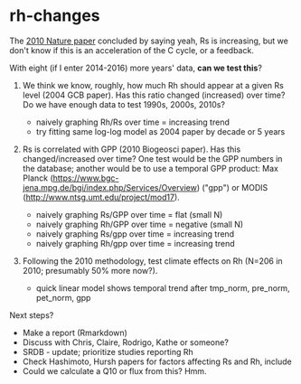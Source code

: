 # rh-changes

The [2010 Nature paper](http://www.nature.com/nature/journal/v464/n7288/full/nature08930.html) concluded by saying yeah, Rs is increasing, but we don't know if this is an acceleration of the C cycle, or a feedback.

With eight (if I enter 2014-2016) more years' data, **can we test this**?

1. We think we know, roughly, how much Rh should appear at a given Rs level (2004 GCB paper). Has this ratio changed (increased) over time? Do we have enough data to test 1990s, 2000s, 2010s?
	- naively graphing Rh/Rs over time = increasing trend
	- try fitting same log-log model as 2004 paper by decade or 5 years

2. Rs is correlated with GPP (2010 Biogeosci paper). Has this changed/increased over time? One test would be the GPP numbers in the database; another would be to use a temporal GPP product: Max Planck (https://www.bgc-jena.mpg.de/bgi/index.php/Services/Overview) ("gpp") or MODIS (http://www.ntsg.umt.edu/project/mod17).
	- naively graphing Rs/GPP over time = flat (small N)
	- naively graphing Rh/GPP over time = negative (small N)
	- naively graphing Rs/gpp over time = increasing trend
	- naively graphing Rh/gpp over time = increasing trend

3. Following the 2010 methodology, test climate effects on Rh (N=206 in 2010; presumably 50% more now?).
	- quick linear model shows temporal trend after tmp_norm, pre_norm, pet_norm, gpp


Next steps?
- Make a report (Rmarkdown)
- Discuss with Chris, Claire, Rodrigo, Kathe or someone?
- SRDB - update; prioritize studies reporting Rh
- Check Hashimoto, Hursh papers for factors affecting Rs and Rh, include
- Could we calculate a Q10 or flux from this? Hmm.
